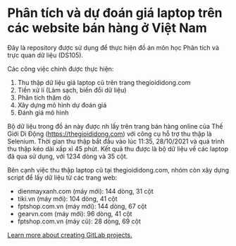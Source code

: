 # Phân tích và dự đoán giá laptop trên các website bán hàng ở Việt Nam

Đây là repository được sử dụng để thực hiện đồ án môn học Phân tích và trực quan dữ liệu (DS105).

Các công việc chính được thực hiện:
1. Thu thập dữ liệu giá laptop cũ trên trang thegioididong.com
1. Tiền xử lí (Làm sạch, biến đổi dữ liệu)
1. Phân tích thăm dò
1. Xây dựng mô hình dự đoán giá
1. Đánh giá mô hình

Bộ dữ liệu trong đồ án này được nh lấy trên trang bán hàng online của Thế Giới Di Động (https://thegioididong.com) với công cụ hỗ trợ thu thập là Selenium. Thời gian thu thập bắt đầu vào lúc 11:35, 28/10/2021 và quá trình thu thập kéo dài xấp xỉ 45 phút. Kết quả thu được là bộ dữ liệu về các laptop đã qua sử dụng, với 1234 dòng và 35 cột. 

Bên cạnh việc thu thập laptop cũ tại thegioididong.com, nhóm còn xây dựng script để lấy dữ liệu từ các trang web:
- dienmayxanh.com (máy mới): 144 dòng, 31 cột
- tiki.vn (máy mới): 104 dòng, 41 cột
- fptshop.com.vn (máy mới): 144 dòng, 67 cột
- gearvn.com (máy mới): 96 dòng, 41 cột
- fptshop.com.vn (máy cũ): 28 dòng, 69 cột


[Learn more about creating GitLab projects.](https://docs.gitlab.com/ee/gitlab-basics/create-project.html)
